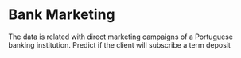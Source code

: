 # Bank Marketing
The data is related with direct marketing campaigns of a Portuguese banking institution.
Predict if the client will subscribe a term deposit
